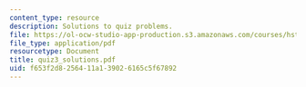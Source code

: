 ```yaml
---
content_type: resource
description: Solutions to quiz problems.
file: https://ol-ocw-studio-app-production.s3.amazonaws.com/courses/hst-542j-quantitative-physiology-organ-transport-systems-spring-2004/f653f2d8256411a139026165c5f67892_quiz3_solutions.pdf
file_type: application/pdf
resourcetype: Document
title: quiz3_solutions.pdf
uid: f653f2d8-2564-11a1-3902-6165c5f67892
---
```

